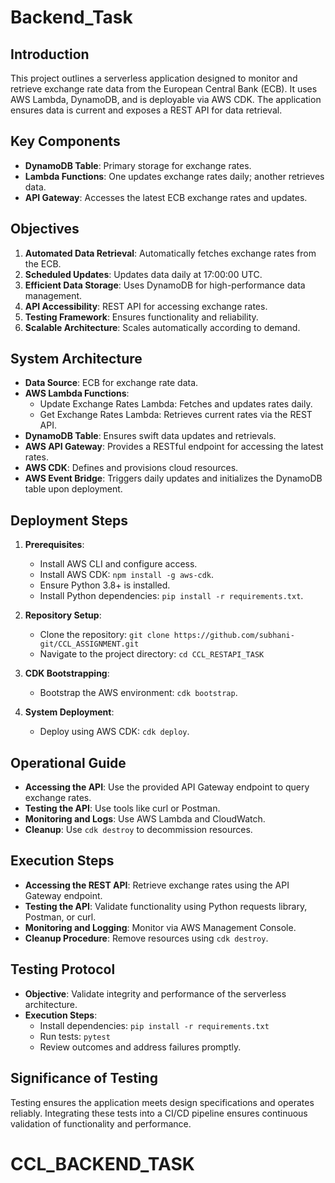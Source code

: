 # Backend_Task
## Introduction
This project outlines a serverless application designed to monitor and retrieve exchange rate data from the European Central Bank (ECB). It uses AWS Lambda, DynamoDB, and is deployable via AWS CDK. The application ensures data is current and exposes a REST API for data retrieval.

## Key Components
- **DynamoDB Table**: Primary storage for exchange rates.
- **Lambda Functions**: One updates exchange rates daily; another retrieves data.
- **API Gateway**: Accesses the latest ECB exchange rates and updates.

## Objectives
1. **Automated Data Retrieval**: Automatically fetches exchange rates from the ECB.
2. **Scheduled Updates**: Updates data daily at 17:00:00 UTC.
3. **Efficient Data Storage**: Uses DynamoDB for high-performance data management.
4. **API Accessibility**: REST API for accessing exchange rates.
5. **Testing Framework**: Ensures functionality and reliability.
6. **Scalable Architecture**: Scales automatically according to demand.

## System Architecture
- **Data Source**: ECB for exchange rate data.
- **AWS Lambda Functions**:
  - Update Exchange Rates Lambda: Fetches and updates rates daily.
  - Get Exchange Rates Lambda: Retrieves current rates via the REST API.
- **DynamoDB Table**: Ensures swift data updates and retrievals.
- **AWS API Gateway**: Provides a RESTful endpoint for accessing the latest rates.
- **AWS CDK**: Defines and provisions cloud resources.
- **AWS Event Bridge**: Triggers daily updates and initializes the DynamoDB table upon deployment.

## Deployment Steps
1. **Prerequisites**:
   - Install AWS CLI and configure access.
   - Install AWS CDK: `npm install -g aws-cdk`.
   - Ensure Python 3.8+ is installed.
   - Install Python dependencies: `pip install -r requirements.txt`.

2. **Repository Setup**:
   - Clone the repository: `git clone https://github.com/subhani-git/CCL_ASSIGNMENT.git`
   - Navigate to the project directory: `cd CCL_RESTAPI_TASK`

3. **CDK Bootstrapping**:
   - Bootstrap the AWS environment: `cdk bootstrap`.

4. **System Deployment**:
   - Deploy using AWS CDK: `cdk deploy`.

## Operational Guide
- **Accessing the API**: Use the provided API Gateway endpoint to query exchange rates.
- **Testing the API**: Use tools like curl or Postman.
- **Monitoring and Logs**: Use AWS Lambda and CloudWatch.
- **Cleanup**: Use `cdk destroy` to decommission resources.

## Execution Steps
- **Accessing the REST API**: Retrieve exchange rates using the API Gateway endpoint.
- **Testing the API**: Validate functionality using Python requests library, Postman, or curl.
- **Monitoring and Logging**: Monitor via AWS Management Console.
- **Cleanup Procedure**: Remove resources using `cdk destroy`.

## Testing Protocol
- **Objective**: Validate integrity and performance of the serverless architecture.
- **Execution Steps**:
  - Install dependencies: `pip install -r requirements.txt`
  - Run tests: `pytest`
  - Review outcomes and address failures promptly.

## Significance of Testing
Testing ensures the application meets design specifications and operates reliably. Integrating these tests into a CI/CD pipeline ensures continuous validation of functionality and performance.
# CCL_BACKEND_TASK
